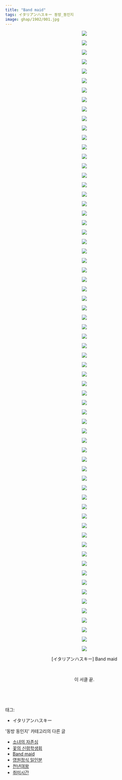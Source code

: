 ```yaml
---
title: "Band maid"
tags: イタリアンハスキー 동방_동인지
image: ghap/1902/001.jpg
---
```

<div class="article">
<p style="text-align: center; clear: none; float: none;"><img src="{{ site.nasurl }}/ghap/1902/001.jpg"/></p>
<p style="text-align: center; clear: none; float: none;"><img src="{{ site.nasurl }}/ghap/1902/002.jpg"/></p>
<p style="text-align: center; clear: none; float: none;"><img src="{{ site.nasurl }}/ghap/1902/003.jpg"/></p>
<p style="text-align: center; clear: none; float: none;"><img src="{{ site.nasurl }}/ghap/1902/004.jpg"/></p>
<p style="text-align: center; clear: none; float: none;"><img src="{{ site.nasurl }}/ghap/1902/005.jpg"/></p>
<p style="text-align: center; clear: none; float: none;"><img src="{{ site.nasurl }}/ghap/1902/006.jpg"/></p>
<p style="text-align: center; clear: none; float: none;"><img src="{{ site.nasurl }}/ghap/1902/007.jpg"/></p>
<p style="text-align: center; clear: none; float: none;"><img src="{{ site.nasurl }}/ghap/1902/008.jpg"/></p>
<p style="text-align: center; clear: none; float: none;"><img src="{{ site.nasurl }}/ghap/1902/009.jpg"/></p>
<p style="text-align: center; clear: none; float: none;"><img src="{{ site.nasurl }}/ghap/1902/010.jpg"/></p>
<p style="text-align: center; clear: none; float: none;"><img src="{{ site.nasurl }}/ghap/1902/011.jpg"/></p>
<p style="text-align: center; clear: none; float: none;"><img src="{{ site.nasurl }}/ghap/1902/012.jpg"/></p>
<p style="text-align: center; clear: none; float: none;"><img src="{{ site.nasurl }}/ghap/1902/013.jpg"/></p>
<p style="text-align: center; clear: none; float: none;"><img src="{{ site.nasurl }}/ghap/1902/014.jpg"/></p>
<p style="text-align: center; clear: none; float: none;"><img src="{{ site.nasurl }}/ghap/1902/015.jpg"/></p>
<p style="text-align: center; clear: none; float: none;"><img src="{{ site.nasurl }}/ghap/1902/016.jpg"/></p>
<p style="text-align: center; clear: none; float: none;"><img src="{{ site.nasurl }}/ghap/1902/017.jpg"/></p>
<p style="text-align: center; clear: none; float: none;"><img src="{{ site.nasurl }}/ghap/1902/018.jpg"/></p>
<p style="text-align: center; clear: none; float: none;"><img src="{{ site.nasurl }}/ghap/1902/019.jpg"/></p>
<p style="text-align: center; clear: none; float: none;"><img src="{{ site.nasurl }}/ghap/1902/020.jpg"/></p>
<p style="text-align: center; clear: none; float: none;"><img src="{{ site.nasurl }}/ghap/1902/021.jpg"/></p>
<p style="text-align: center; clear: none; float: none;"><img src="{{ site.nasurl }}/ghap/1902/022.jpg"/></p>
<p style="text-align: center; clear: none; float: none;"><img src="{{ site.nasurl }}/ghap/1902/023.jpg"/></p>
<p style="text-align: center; clear: none; float: none;"><img src="{{ site.nasurl }}/ghap/1902/024.jpg"/></p>
<p style="text-align: center; clear: none; float: none;"><img src="{{ site.nasurl }}/ghap/1902/025.jpg"/></p>
<p style="text-align: center; clear: none; float: none;"><img src="{{ site.nasurl }}/ghap/1902/026.jpg"/></p>
<p style="text-align: center; clear: none; float: none;"><img src="{{ site.nasurl }}/ghap/1902/027.jpg"/></p>
<p style="text-align: center; clear: none; float: none;"><img src="{{ site.nasurl }}/ghap/1902/028.jpg"/></p>
<p style="text-align: center; clear: none; float: none;"><img src="{{ site.nasurl }}/ghap/1902/029.jpg"/></p>
<p style="text-align: center; clear: none; float: none;"><img src="{{ site.nasurl }}/ghap/1902/030.jpg"/></p>
<p style="text-align: center; clear: none; float: none;"><img src="{{ site.nasurl }}/ghap/1902/031.jpg"/></p>
<p style="text-align: center; clear: none; float: none;"><img src="{{ site.nasurl }}/ghap/1902/032.jpg"/></p>
<p style="text-align: center; clear: none; float: none;"><img src="{{ site.nasurl }}/ghap/1902/033.jpg"/></p>
<p style="text-align: center; clear: none; float: none;"><img src="{{ site.nasurl }}/ghap/1902/034.jpg"/></p>
<p style="text-align: center; clear: none; float: none;"><img src="{{ site.nasurl }}/ghap/1902/035.jpg"/></p>
<p style="text-align: center; clear: none; float: none;"><img src="{{ site.nasurl }}/ghap/1902/036.jpg"/></p>
<p style="text-align: center; clear: none; float: none;"><img src="{{ site.nasurl }}/ghap/1902/037.jpg"/></p>
<p style="text-align: center; clear: none; float: none;"><img src="{{ site.nasurl }}/ghap/1902/038.jpg"/></p>
<p style="text-align: center; clear: none; float: none;"><img src="{{ site.nasurl }}/ghap/1902/039.jpg"/></p>
<p style="text-align: center; clear: none; float: none;"><img src="{{ site.nasurl }}/ghap/1902/040.jpg"/></p>
<p style="text-align: center; clear: none; float: none;"><img src="{{ site.nasurl }}/ghap/1902/041.jpg"/></p>
<p style="text-align: center; clear: none; float: none;"><img src="{{ site.nasurl }}/ghap/1902/042.jpg"/></p>
<p style="text-align: center; clear: none; float: none;"><img src="{{ site.nasurl }}/ghap/1902/043.jpg"/></p>
<p style="text-align: center; clear: none; float: none;"><img src="{{ site.nasurl }}/ghap/1902/044.jpg"/></p>
<p style="text-align: center; clear: none; float: none;"><img src="{{ site.nasurl }}/ghap/1902/045.jpg"/></p>
<p style="text-align: center; clear: none; float: none;"><img src="{{ site.nasurl }}/ghap/1902/046.jpg"/></p>
<p style="text-align: center; clear: none; float: none;"><img src="{{ site.nasurl }}/ghap/1902/047.jpg"/></p>
<p style="text-align: center; clear: none; float: none;"><img src="{{ site.nasurl }}/ghap/1902/048.jpg"/></p>
<p style="text-align: center; clear: none; float: none;"><img src="{{ site.nasurl }}/ghap/1902/049.jpg"/></p>
<p style="text-align: center; clear: none; float: none;"><img src="{{ site.nasurl }}/ghap/1902/050.jpg"/></p>
<p style="text-align: center; clear: none; float: none;"><img src="{{ site.nasurl }}/ghap/1902/051.jpg"/></p>
<p style="text-align: center; clear: none; float: none;"><img src="{{ site.nasurl }}/ghap/1902/052.jpg"/></p>
<p style="text-align: center; clear: none; float: none;"><img src="{{ site.nasurl }}/ghap/1902/053.jpg"/></p>
<p style="text-align: center; clear: none; float: none;"><img src="{{ site.nasurl }}/ghap/1902/054.jpg"/></p>
<p style="text-align: center; clear: none; float: none;"><img src="{{ site.nasurl }}/ghap/1902/055.jpg"/></p>
<p style="text-align: center; clear: none; float: none;"><img src="{{ site.nasurl }}/ghap/1902/056.jpg"/></p>
<p style="text-align: center; clear: none; float: none;"><img src="{{ site.nasurl }}/ghap/1902/057.jpg"/></p>
<p style="text-align: center; clear: none; float: none;"><img src="{{ site.nasurl }}/ghap/1902/058.jpg"/></p>
<p style="text-align: center; clear: none; float: none;"><img src="{{ site.nasurl }}/ghap/1902/059.jpg"/></p>
<p style="text-align: center; clear: none; float: none;"><img src="{{ site.nasurl }}/ghap/1902/060.jpg"/></p>
<p style="text-align: center; clear: none; float: none;"><img src="{{ site.nasurl }}/ghap/1902/061.jpg"/></p>
<p style="text-align: center; clear: none; float: none;"><img src="{{ site.nasurl }}/ghap/1902/062.jpg"/></p>
<p style="text-align: center; clear: none; float: none;"><img src="{{ site.nasurl }}/ghap/1902/063.jpg"/></p>
<p style="text-align: center; clear: none; float: none;"><img src="{{ site.nasurl }}/ghap/1902/064.jpg"/></p>
<p style="text-align: center; clear: none; float: none;"><img src="{{ site.nasurl }}/ghap/1902/065.jpg"/></p>
<p style="text-align: center; clear: none; float: none;"><img src="{{ site.nasurl }}/ghap/1902/066.jpg"/></p>
<p style="text-align: center; clear: none; float: none;">[イタリアンハスキー] Band maid</p>
<p style="text-align: center; clear: none; float: none;"><br/></p>
<p style="text-align: center; clear: none; float: none;">이 서클 끝.</p>
<p style="text-align: center; clear: none; float: none;"><br/></p>
<p><br/></p>
</div><div class="tagTrail">
<p>태그: </p>
<ul>
<li>イタリアンハスキー</li>
</ul>
</div><div class="another">
<p>'동방 동인지' 카테고리의 다른 글</p>
<ul>
<li><a href="/2016-08-29-ghap_1904">소녀의 자존심</a></li>
<li><a href="/2016-08-29-ghap_1903">꽃의 신령학생회</a></li>
<li><a href="/2016-08-29-ghap_1902">Band maid</a></li>
<li><a href="/2016-08-29-ghap_1901">영원정식 일인분</a></li>
<li><a href="/2016-08-29-ghap_1900">천년여왕</a></li>
<li><a href="/2016-08-29-ghap_1899">취미시간</a></li>
</ul>
</div><div class="cb_module cb_fluid">
<div class="cb_wrt cb_profile">
</div><!-- commentList close -->
</div>
<br/>
<p id="refer"></p>
<br/>
